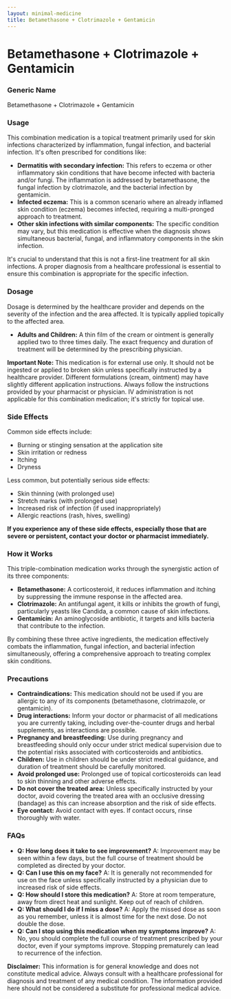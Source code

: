 ```yaml
---
layout: minimal-medicine
title: Betamethasone + Clotrimazole + Gentamicin
---
```


# Betamethasone + Clotrimazole + Gentamicin
### Generic Name
Betamethasone + Clotrimazole + Gentamicin

### Usage

This combination medication is a topical treatment primarily used for skin infections characterized by inflammation, fungal infection, and bacterial infection.  It's often prescribed for conditions like:

* **Dermatitis with secondary infection:**  This refers to eczema or other inflammatory skin conditions that have become infected with bacteria and/or fungi.  The inflammation is addressed by betamethasone, the fungal infection by clotrimazole, and the bacterial infection by gentamicin.
* **Infected eczema:** This is a common scenario where an already inflamed skin condition (eczema) becomes infected, requiring a multi-pronged approach to treatment.
* **Other skin infections with similar components:**  The specific condition may vary, but this medication is effective when the diagnosis shows simultaneous bacterial, fungal, and inflammatory components in the skin infection.

It's crucial to understand that this is not a first-line treatment for all skin infections. A proper diagnosis from a healthcare professional is essential to ensure this combination is appropriate for the specific infection.

### Dosage

Dosage is determined by the healthcare provider and depends on the severity of the infection and the area affected.  It is typically applied topically to the affected area.

* **Adults and Children:**  A thin film of the cream or ointment is generally applied two to three times daily. The exact frequency and duration of treatment will be determined by the prescribing physician.

**Important Note:** This medication is for external use only. It should not be ingested or applied to broken skin unless specifically instructed by a healthcare provider.  Different formulations (cream, ointment) may have slightly different application instructions. Always follow the instructions provided by your pharmacist or physician.  IV administration is not applicable for this combination medication; it's strictly for topical use.

### Side Effects

Common side effects include:

* Burning or stinging sensation at the application site
* Skin irritation or redness
* Itching
* Dryness

Less common, but potentially serious side effects:

* Skin thinning (with prolonged use)
* Stretch marks (with prolonged use)
* Increased risk of infection (if used inappropriately)
* Allergic reactions (rash, hives, swelling)

**If you experience any of these side effects, especially those that are severe or persistent, contact your doctor or pharmacist immediately.**


### How it Works

This triple-combination medication works through the synergistic action of its three components:

* **Betamethasone:** A corticosteroid, it reduces inflammation and itching by suppressing the immune response in the affected area.
* **Clotrimazole:** An antifungal agent, it kills or inhibits the growth of fungi, particularly yeasts like Candida, a common cause of skin infections.
* **Gentamicin:** An aminoglycoside antibiotic, it targets and kills bacteria that contribute to the infection.

By combining these three active ingredients, the medication effectively combats the inflammation, fungal infection, and bacterial infection simultaneously, offering a comprehensive approach to treating complex skin conditions.


### Precautions

* **Contraindications:** This medication should not be used if you are allergic to any of its components (betamethasone, clotrimazole, or gentamicin).
* **Drug interactions:**  Inform your doctor or pharmacist of all medications you are currently taking, including over-the-counter drugs and herbal supplements, as interactions are possible.
* **Pregnancy and breastfeeding:**  Use during pregnancy and breastfeeding should only occur under strict medical supervision due to the potential risks associated with corticosteroids and antibiotics.
* **Children:** Use in children should be under strict medical guidance, and duration of treatment should be carefully monitored.
* **Avoid prolonged use:**  Prolonged use of topical corticosteroids can lead to skin thinning and other adverse effects.
* **Do not cover the treated area:** Unless specifically instructed by your doctor, avoid covering the treated area with an occlusive dressing (bandage) as this can increase absorption and the risk of side effects.
* **Eye contact:** Avoid contact with eyes. If contact occurs, rinse thoroughly with water.


### FAQs

* **Q: How long does it take to see improvement?** A:  Improvement may be seen within a few days, but the full course of treatment should be completed as directed by your doctor.
* **Q: Can I use this on my face?** A:  It is generally not recommended for use on the face unless specifically instructed by a physician due to increased risk of side effects.
* **Q: How should I store this medication?** A: Store at room temperature, away from direct heat and sunlight. Keep out of reach of children.
* **Q: What should I do if I miss a dose?** A: Apply the missed dose as soon as you remember, unless it is almost time for the next dose. Do not double the dose.
* **Q:  Can I stop using this medication when my symptoms improve?** A: No, you should complete the full course of treatment prescribed by your doctor, even if your symptoms improve.  Stopping prematurely can lead to recurrence of the infection.


**Disclaimer:** This information is for general knowledge and does not constitute medical advice. Always consult with a healthcare professional for diagnosis and treatment of any medical condition.  The information provided here should not be considered a substitute for professional medical advice.
